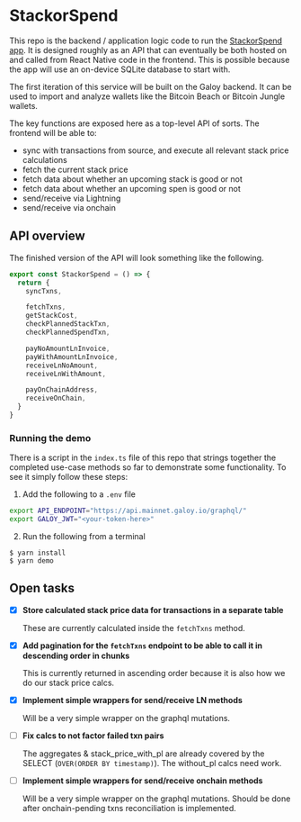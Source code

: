 # StackorSpend

This repo is the backend / application logic code to run the [StackorSpend app](https://stackorspend.com). It is designed roughly as an API that can eventually be both hosted on and called from React Native code in the frontend. This is possible because the app will use an on-device SQLite database to start with.

The first iteration of this service will be built on the Galoy backend. It can be used to import and analyze wallets like the Bitcoin Beach or Bitcoin Jungle wallets.

The key functions are exposed here as a top-level API of sorts. The frontend will be able to:

- sync with transactions from source, and execute all relevant stack price calculations
- fetch the current stack price
- fetch data about whether an upcoming stack is good or not
- fetch data about whether an upcoming spen is good or not
- send/receive via Lightning
- send/receive via onchain

## API overview

The finished version of the API will look something like the following.

```ts
export const StackorSpend = () => {
  return {
    syncTxns,

    fetchTxns,
    getStackCost,
    checkPlannedStackTxn,
    checkPlannedSpendTxn,

    payNoAmountLnInvoice,
    payWithAmountLnInvoice,
    receiveLnNoAmount,
    receiveLnWithAmount,

    payOnChainAddress,
    receiveOnChain,
  }
}
```

### Running the demo

There is a script in the `index.ts` file of this repo that strings together the completed use-case methods so far to demonstrate some functionality. To see it simply follow these steps:

1. Add the following to a `.env` file

```bash
export API_ENDPOINT="https://api.mainnet.galoy.io/graphql/"
export GALOY_JWT="<your-token-here>"
```

2. Run the following from a terminal

```
$ yarn install
$ yarn demo
```

## Open tasks

- [x] **Store calculated stack price data for transactions in a separate table**

  These are currently calculated inside the `fetchTxns` method.

- [x] **Add pagination for the `fetchTxns` endpoint to be able to call it in descending order in chunks**

  This is currently returned in ascending order because it is also how we do our stack price calcs.

- [x] **Implement simple wrappers for send/receive LN methods**

  Will be a very simple wrapper on the graphql mutations.

- [ ] **Fix calcs to not factor failed txn pairs**

  The aggregates & stack_price_with_pl are already covered by the SELECT (`OVER(ORDER BY timestamp)`). The without_pl calcs need work.

- [ ] **Implement simple wrappers for send/receive onchain methods**

  Will be a very simple wrapper on the graphql mutations. Should be done after onchain-pending txns reconciliation is implemented.
